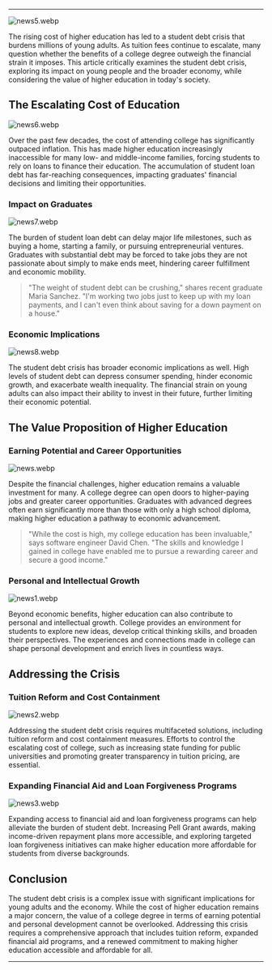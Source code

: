 ---

![news5.webp](news5.webp)

The rising cost of higher education has led to a student debt crisis that burdens millions of young adults. As tuition fees continue to escalate, many question whether the benefits of a college degree outweigh the financial strain it imposes. This article critically examines the student debt crisis, exploring its impact on young people and the broader economy, while considering the value of higher education in today's society.

## The Escalating Cost of Education

![news6.webp](news6.webp)

Over the past few decades, the cost of attending college has significantly outpaced inflation. This has made higher education increasingly inaccessible for many low- and middle-income families, forcing students to rely on loans to finance their education. The accumulation of student loan debt has far-reaching consequences, impacting graduates' financial decisions and limiting their opportunities.

### Impact on Graduates

![news7.webp](news7.webp)

The burden of student loan debt can delay major life milestones, such as buying a home, starting a family, or pursuing entrepreneurial ventures. Graduates with substantial debt may be forced to take jobs they are not passionate about simply to make ends meet, hindering career fulfillment and economic mobility.

> "The weight of student debt can be crushing," shares recent graduate Maria Sanchez. "I'm working two jobs just to keep up with my loan payments, and I can't even think about saving for a down payment on a house."

### Economic Implications

![news8.webp](news8.webp)

The student debt crisis has broader economic implications as well. High levels of student debt can depress consumer spending, hinder economic growth, and exacerbate wealth inequality. The financial strain on young adults can also impact their ability to invest in their future, further limiting their economic potential.

## The Value Proposition of Higher Education

### Earning Potential and Career Opportunities

![news.webp](news.webp)

Despite the financial challenges, higher education remains a valuable investment for many. A college degree can open doors to higher-paying jobs and greater career opportunities. Graduates with advanced degrees often earn significantly more than those with only a high school diploma, making higher education a pathway to economic advancement.

> "While the cost is high, my college education has been invaluable," says software engineer David Chen. "The skills and knowledge I gained in college have enabled me to pursue a rewarding career and secure a good income."

### Personal and Intellectual Growth

![news1.webp](news1.webp)

Beyond economic benefits, higher education can also contribute to personal and intellectual growth. College provides an environment for students to explore new ideas, develop critical thinking skills, and broaden their perspectives. The experiences and connections made in college can shape personal development and enrich lives in countless ways.

## Addressing the Crisis

### Tuition Reform and Cost Containment

![news2.webp](news2.webp)

Addressing the student debt crisis requires multifaceted solutions, including tuition reform and cost containment measures. Efforts to control the escalating cost of college, such as increasing state funding for public universities and promoting greater transparency in tuition pricing, are essential.

### Expanding Financial Aid and Loan Forgiveness Programs

![news3.webp](news3.webp)

Expanding access to financial aid and loan forgiveness programs can help alleviate the burden of student debt. Increasing Pell Grant awards, making income-driven repayment plans more accessible, and exploring targeted loan forgiveness initiatives can make higher education more affordable for students from diverse backgrounds.

## Conclusion

The student debt crisis is a complex issue with significant implications for young adults and the economy. While the cost of higher education remains a major concern, the value of a college degree in terms of earning potential and personal development cannot be overlooked. Addressing this crisis requires a comprehensive approach that includes tuition reform, expanded financial aid programs, and a renewed commitment to making higher education accessible and affordable for all.

---